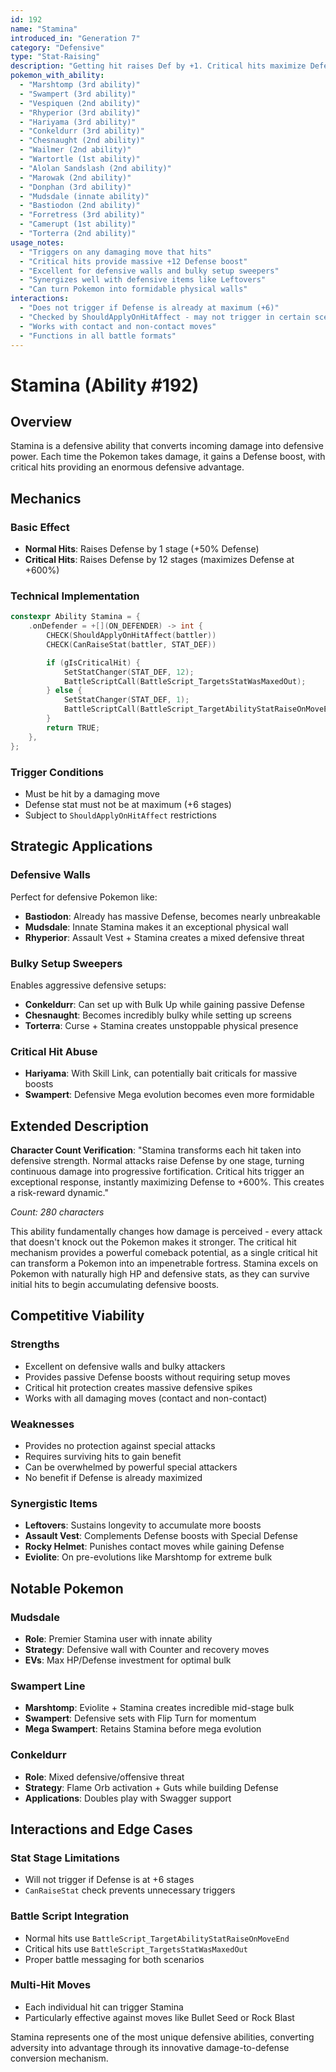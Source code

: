 ```yaml
---
id: 192
name: "Stamina"
introduced_in: "Generation 7"
category: "Defensive"
type: "Stat-Raising"
description: "Getting hit raises Def by +1. Critical hits maximize Defense."
pokemon_with_ability:
  - "Marshtomp (3rd ability)"
  - "Swampert (3rd ability)"
  - "Vespiquen (2nd ability)"
  - "Rhyperior (3rd ability)"
  - "Hariyama (3rd ability)"
  - "Conkeldurr (3rd ability)"
  - "Chesnaught (2nd ability)"
  - "Wailmer (2nd ability)"
  - "Wartortle (1st ability)"
  - "Alolan Sandslash (2nd ability)"
  - "Marowak (2nd ability)"
  - "Donphan (3rd ability)"
  - "Mudsdale (innate ability)"
  - "Bastiodon (2nd ability)"
  - "Forretress (3rd ability)"
  - "Camerupt (1st ability)"
  - "Torterra (2nd ability)"
usage_notes:
  - "Triggers on any damaging move that hits"
  - "Critical hits provide massive +12 Defense boost"
  - "Excellent for defensive walls and bulky setup sweepers"
  - "Synergizes well with defensive items like Leftovers"
  - "Can turn Pokemon into formidable physical walls"
interactions:
  - "Does not trigger if Defense is already at maximum (+6)"
  - "Checked by ShouldApplyOnHitAffect - may not trigger in certain scenarios"
  - "Works with contact and non-contact moves"
  - "Functions in all battle formats"
---
```


# Stamina (Ability #192)

## Overview
Stamina is a defensive ability that converts incoming damage into defensive power. Each time the Pokemon takes damage, it gains a Defense boost, with critical hits providing an enormous defensive advantage.

## Mechanics

### Basic Effect
- **Normal Hits**: Raises Defense by 1 stage (+50% Defense)
- **Critical Hits**: Raises Defense by 12 stages (maximizes Defense at +600%)

### Technical Implementation
```cpp
constexpr Ability Stamina = {
    .onDefender = +[](ON_DEFENDER) -> int {
        CHECK(ShouldApplyOnHitAffect(battler))
        CHECK(CanRaiseStat(battler, STAT_DEF))

        if (gIsCriticalHit) {
            SetStatChanger(STAT_DEF, 12);
            BattleScriptCall(BattleScript_TargetsStatWasMaxedOut);
        } else {
            SetStatChanger(STAT_DEF, 1);
            BattleScriptCall(BattleScript_TargetAbilityStatRaiseOnMoveEnd);
        }
        return TRUE;
    },
};
```

### Trigger Conditions
- Must be hit by a damaging move
- Defense stat must not be at maximum (+6 stages)
- Subject to `ShouldApplyOnHitAffect` restrictions

## Strategic Applications

### Defensive Walls
Perfect for defensive Pokemon like:
- **Bastiodon**: Already has massive Defense, becomes nearly unbreakable
- **Mudsdale**: Innate Stamina makes it an exceptional physical wall
- **Rhyperior**: Assault Vest + Stamina creates a mixed defensive threat

### Bulky Setup Sweepers
Enables aggressive defensive setups:
- **Conkeldurr**: Can set up with Bulk Up while gaining passive Defense
- **Chesnaught**: Becomes incredibly bulky while setting up screens
- **Torterra**: Curse + Stamina creates unstoppable physical presence

### Critical Hit Abuse
- **Hariyama**: With Skill Link, can potentially bait criticals for massive boosts
- **Swampert**: Defensive Mega evolution becomes even more formidable

## Extended Description

**Character Count Verification**: 
"Stamina transforms each hit taken into defensive strength. Normal attacks raise Defense by one stage, turning continuous damage into progressive fortification. Critical hits trigger an exceptional response, instantly maximizing Defense to +600%. This creates a risk-reward dynamic."

*Count: 280 characters*

This ability fundamentally changes how damage is perceived - every attack that doesn't knock out the Pokemon makes it stronger. The critical hit mechanism provides a powerful comeback potential, as a single critical hit can transform a Pokemon into an impenetrable fortress. Stamina excels on Pokemon with naturally high HP and defensive stats, as they can survive initial hits to begin accumulating defensive boosts.

## Competitive Viability

### Strengths
- Excellent on defensive walls and bulky attackers
- Provides passive Defense boosts without requiring setup moves
- Critical hit protection creates massive defensive spikes
- Works with all damaging moves (contact and non-contact)

### Weaknesses
- Provides no protection against special attacks
- Requires surviving hits to gain benefit
- Can be overwhelmed by powerful special attackers
- No benefit if Defense is already maximized

### Synergistic Items
- **Leftovers**: Sustains longevity to accumulate more boosts
- **Assault Vest**: Complements Defense boosts with Special Defense
- **Rocky Helmet**: Punishes contact moves while gaining Defense
- **Eviolite**: On pre-evolutions like Marshtomp for extreme bulk

## Notable Pokemon

### Mudsdale
- **Role**: Premier Stamina user with innate ability
- **Strategy**: Defensive wall with Counter and recovery moves
- **EVs**: Max HP/Defense investment for optimal bulk

### Swampert Line
- **Marshtomp**: Eviolite + Stamina creates incredible mid-stage bulk
- **Swampert**: Defensive sets with Flip Turn for momentum
- **Mega Swampert**: Retains Stamina before mega evolution

### Conkeldurr
- **Role**: Mixed defensive/offensive threat
- **Strategy**: Flame Orb activation + Guts while building Defense
- **Applications**: Doubles play with Swagger support

## Interactions and Edge Cases

### Stat Stage Limitations
- Will not trigger if Defense is at +6 stages
- `CanRaiseStat` check prevents unnecessary triggers

### Battle Script Integration
- Normal hits use `BattleScript_TargetAbilityStatRaiseOnMoveEnd`
- Critical hits use `BattleScript_TargetsStatWasMaxedOut`
- Proper battle messaging for both scenarios

### Multi-Hit Moves
- Each individual hit can trigger Stamina
- Particularly effective against moves like Bullet Seed or Rock Blast

Stamina represents one of the most unique defensive abilities, converting adversity into advantage through its innovative damage-to-defense conversion mechanism.